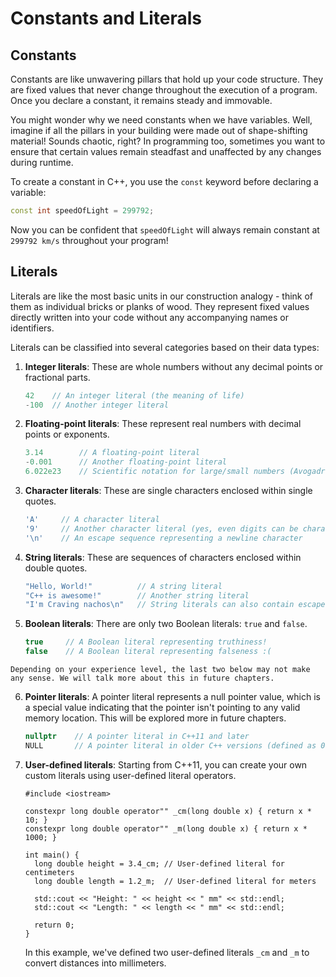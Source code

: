 # Constants and Literals

## Constants

Constants are like unwavering pillars that hold up your code structure. They are fixed values that never change throughout the execution of a program. Once you declare a constant, it remains steady and immovable.

You might wonder why we need constants when we have variables. Well, imagine if all the pillars in your building were made out of shape-shifting material! Sounds chaotic, right? In programming too, sometimes you want to ensure that certain values remain steadfast and unaffected by any changes during runtime.

To create a constant in C++, you use the `const` keyword before declaring a variable:

```cpp
const int speedOfLight = 299792;
```

Now you can be confident that `speedOfLight` will always remain constant at `299792 km/s` throughout your program!

## Literals

Literals are like the most basic units in our construction analogy - think of them as individual bricks or planks of wood. They represent fixed values directly written into your code without any accompanying names or identifiers.

Literals can be classified into several categories based on their data types:

1. **Integer literals**: These are whole numbers without any decimal points or fractional parts.
   ```cpp
   42    // An integer literal (the meaning of life)
   -100  // Another integer literal
   ```

2. **Floating-point literals**: These represent real numbers with decimal points or exponents.
   ```cpp
   3.14        // A floating-point literal
   -0.001      // Another floating-point literal
   6.022e23    // Scientific notation for large/small numbers (Avogadro's number!)
   ```

3. **Character literals**: These are single characters enclosed within single quotes.
   ```cpp
   'A'     // A character literal
   '9'     // Another character literal (yes, even digits can be characters!)
   '\n'    // An escape sequence representing a newline character
   ```

4. **String literals**: These are sequences of characters enclosed within double quotes.
   ```cpp
   "Hello, World!"          // A string literal
   "C++ is awesome!"        // Another string literal
   "I'm Craving nachos\n"   // String literals can also contain escape sequences!
   ```

5. **Boolean literals**: There are only two Boolean literals: `true` and `false`.
   ```cpp
   true     // A Boolean literal representing truthiness!
   false    // A Boolean literal representing falseness :(
   ```

```admonish warning
Depending on your experience level, the last two below may not make any sense. We will talk more about this in future chapters.
```

6. **Pointer literals**: A pointer literal represents a null pointer value, which is a special value indicating that the pointer isn't pointing to any valid memory location. This will be explored more in future chapters.
   ```cpp
   nullptr    // A pointer literal in C++11 and later
   NULL       // A pointer literal in older C++ versions (defined as 0)
   ```

7. **User-defined literals**: Starting from C++11, you can create your own custom literals using user-defined literal operators.
   ```cpp,editable
   #include <iostream>
   
   constexpr long double operator"" _cm(long double x) { return x * 10; }
   constexpr long double operator"" _m(long double x) { return x * 1000; }

   int main() {
     long double height = 3.4_cm; // User-defined literal for centimeters
     long double length = 1.2_m;  // User-defined literal for meters

     std::cout << "Height: " << height << " mm" << std::endl;
     std::cout << "Length: " << length << " mm" << std::endl;

     return 0;
   }
   ```
    In this example, we've defined two user-defined literals `_cm` and `_m` to convert distances into millimeters.